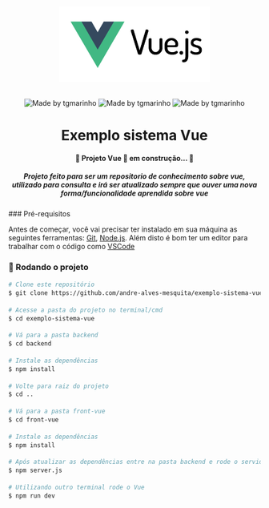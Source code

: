 
<div align="center">
<img src="./front-vue/src/assets/img/vuejs-online-editor-compiler.original.png" width="300" >
</div>
<br>

<div align="center">

 <img alt="Made by tgmarinho" src="https://img.shields.io/badge/Node-v20.11.1-5FA04E?style=plano&logo=nodedotjs"> <img alt="Made by tgmarinho" src="https://img.shields.io/badge/Vuejs-v3.4.21-%2304D361?style=plano&logo=vuedotjs"> <img alt="Made by tgmarinho" src="https://img.shields.io/badge/Express-v4.19.2-000000?style=plano&logo=express">

  
<div>



<h1 align="center">Exemplo sistema Vue</h1>

<h4 align="center"> 
	🚧  Projeto Vue 🚀 em construção...  🚧 
</h4>
<h5>
Projeto feito para ser um repositorio de conhecimento sobre vue, utilizado para consulta e irá ser atualizado sempre que ouver uma nova forma/funcionalidade aprendida sobre vue
</h5>

<div align="left">
### Pré-requisitos

Antes de começar, você vai precisar ter instalado em sua máquina as seguintes ferramentas:
[Git](https://git-scm.com), [Node.js](https://nodejs.org/en/). 
Além disto é bom ter um editor para trabalhar com o código como [VSCode](https://code.visualstudio.com/)

### 🎲 Rodando o projeto

```bash
# Clone este repositório
$ git clone https://github.com/andre-alves-mesquita/exemplo-sistema-vue

# Acesse a pasta do projeto no terminal/cmd
$ cd exemplo-sistema-vue

# Vá para a pasta backend
$ cd backend

# Instale as dependências
$ npm install

# Volte para raiz do projeto
$ cd ..

# Vá para a pasta front-vue
$ cd front-vue

# Instale as dependências
$ npm install

# Após atualizar as dependências entre na pasta backend e rode o servidor
$ npm server.js

# Utilizando outro terminal rode o Vue
$ npm run dev
```
</div>


